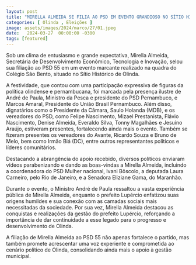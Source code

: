 ```yaml
---
layout: post
title: "MIRELLA ALMEIDA SE FILIA AO PSD EM EVENTO GRANDIOSO NO SÍTIO HISTÓRICO DE OLINDA"
categories: [ Olinda , Eleições ]
image: assets/images/2024/marco/27/01.jpeg
date:   2024-03-27  00:00:00 -0300
tags: [featured]
---
```

Sob um clima de entusiasmo e grande expectativa, Mirella Almeida, Secretária de Desenvolvimento Econômico, Tecnologia e Inovação, selou sua filiação ao PSD 55 em um evento marcante realizado na quadra do Colégio São Bento, situado no Sítio Histórico de Olinda.

A festividade, que contou com uma participação expressiva de figuras da política olindense e pernambucana, foi marcada pela presença ilustre de André de Paula, Ministro da Pesca e presidente do PSD Pernambuco, e Marcos Amaral, Presidente do União Brasil Pernambuco. Além disso, dignatários como o Presidente da Câmara, Saulo Holanda (MDB), e os vereadores do PSD, como Felipe Nascimento, Mizael Prestanista, Flávio Nascimento, Denise Almeida, Everaldo Silva, Tonny Magalhães e Jesuíno Araújo, estiveram presentes, fortalecendo ainda mais o evento. Também se fizeram presentes os vereadores do Avante, Ricardo Souza e Bruno de Melo, bem como Irmão Biá (DC), entre outros representantes políticos e líderes comunitários.

Destacando a abrangência do apoio recebido, diversos políticos enviaram vídeos parabenizando e dando as boas-vindas a Mirella Almeida, incluindo a coordenadora do PSD Mulher nacional, Ivani Bôscolo, a deputada Laura Carneiro, pelo Rio de Janeiro, e a Senadora Eliziane Gama, do Maranhão.

Durante o evento, o Ministro André de Paula ressaltou a vasta experiência pública de Mirella Almeida, enquanto o prefeito Lupércio enfatizou suas origens humildes e sua conexão com as camadas sociais mais necessitadas da sociedade. Por sua vez, Mirella Almeida destacou as conquistas e realizações da gestão do prefeito Lupércio, reforçando a importância de dar continuidade a esse legado para o progresso e desenvolvimento de Olinda.

A filiação de Mirella Almeida ao PSD 55 não apenas fortalece o partido, mas também promete acrescentar uma voz experiente e comprometida ao cenário político de Olinda, consolidando ainda mais o apoio à gestão municipal.